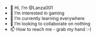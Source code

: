 - 👋 Hi, I’m @Lanza001
- 👀 I’m interested in gaming
- 🌱 I’m currently learning everywhere
- 💞️ I’m looking to collaborate on nothing
- 📫 How to reach me - grab my hand :-)

<!---
Lanza001/Lanza001 is a ✨ special ✨ repository because its `README.md` (this file) appears on your GitHub profile.
You can click the Preview link to take a look at your changes.
--->
